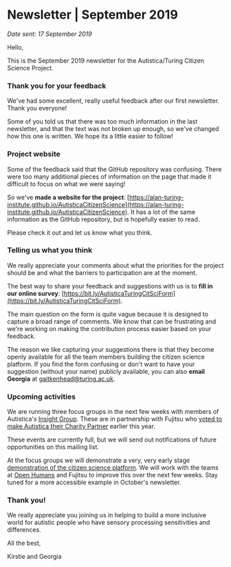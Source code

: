 # Newsletter | September 2019

*Date sent: 17 September 2019*

Hello,

This is the September 2019 newsletter for the Autistica/Turing Citizen Science Project.

### Thank you for your feedback

We've had some excellent, really useful feedback after our first newsletter.
Thank you everyone!

Some of you told us that there was too much information in the last newsletter, and that the text was not broken up enough, so we've changed how this one is written.
We hope its a little easier to follow!

### Project website

Some of the feedback said that the GitHub repository was confusing.
There were too many additional pieces of information on the page that made it difficult to focus on what we were saying!

So we've **made a website for the project**: [https://alan-turing-institute.github.io/AutisticaCitizenScience](https://alan-turing-institute.github.io/AutisticaCitizenScience).
It has a lot of the same information as the GitHub repository, but is hopefully easier to read.

Please check it out and let us know what you think.

### Telling us what you think

We really appreciate your comments about what the priorities for the project should be and what the barriers to participation are at the moment.

The best way to share your feedback and suggestions with us is to **fill in our online survey**: [https://bit.ly/AutisticaTuringCitSciForm](https://bit.ly/AutisticaTuringCitSciForm).

The main question on the form is quite vague because it is designed to capture a broad range of comments.
We know that can be frustrating and we're working on making the contribution process easier based on your feedback.


The reason we like capturing your suggestions there is that they become openly available for all the team members building the citizen science platform.
If you find the form confusing or don't want to have your suggestion (without your name) publicly available, you can also **email Georgia** at [gaitkenhead@turing.ac.uk](mailto:gaitkenhead@turing.ac.uk).

### Upcoming activities

We are running three focus groups in the next few weeks with members of Autistica's [Insight Group](https://www.autistica.org.uk/get-involved/calmer-christmas/help-shape-research).
These are in partnership with Fujitsu who [voted to make Autistica their Charity Partner](https://www.fujitsu.com/uk/about/local/corporate-responsibility/charity-partner/) earlier this year.

These events are currently full, but we will send out notifications of future opportunities on this mailing list.

At the focus groups we will demonstrate a very, very early stage [demonstration of the citizen science platform](https://autistica-demo-deployment.herokuapp.com).
We will work with the teams at [Open Humans](https://autistica-demo-deployment.herokuapp.com/) and Fujitsu to improve this over the next few weeks.
Stay tuned for a more accessible example in October's newsletter.

### Thank you!

We really appreciate you joining us in helping to build a more inclusive world for autistic people who have sensory processing sensitivities and differences.

All the best,

Kirstie and Georgia
